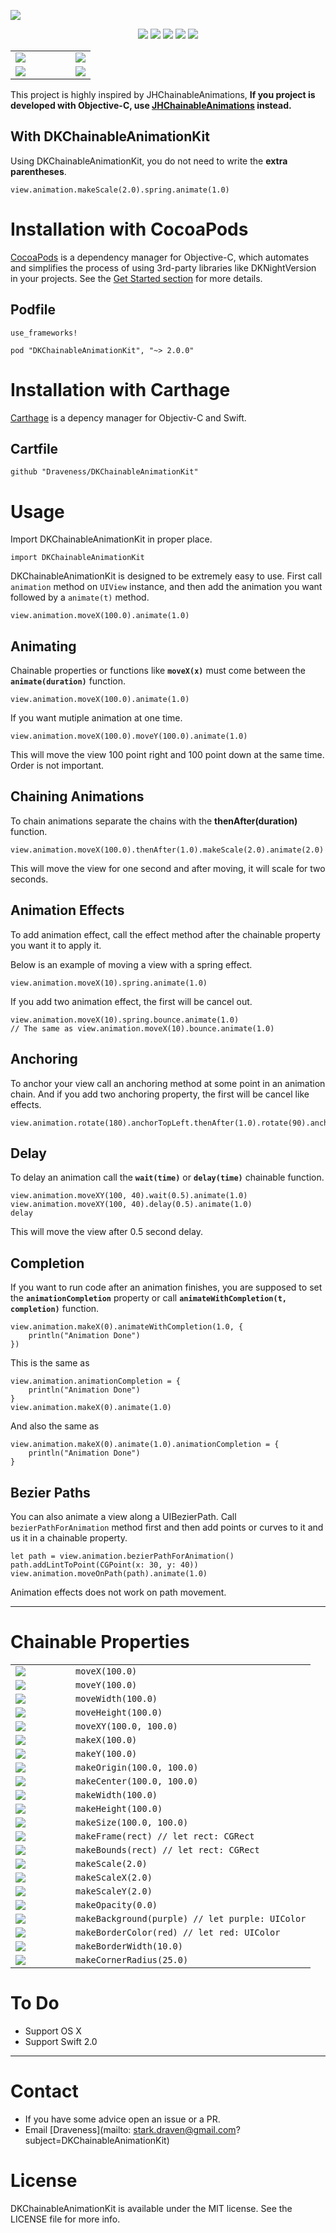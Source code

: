 ![](./Gifs/DKChainableAnimationKit.jpg)

<p align='center'>
<a href='#'><img src="https://img.shields.io/badge/Language-%20Swift%20-orange.svg"></a>
<a href="http://cocoadocs.org/docsets/DKChainableAnimationKit"><img src="https://img.shields.io/cocoapods/p/DKChainableAnimationKit.svg?style=flat"></a>
<a href='https://travis-ci.org/Draveness/DKChainableAnimationKit">'><img src="https://travis-ci.org/Draveness/DKChainableAnimationKit.svg?branch=master</a>
<a href='#'><img src="https://img.shields.io/github/license/mashape/apistatus.svg"></a>
<a href='#'><img src="https://img.shields.io/badge/platform-%20iOS%20-lightgrey.svg"></a>
<a href='https://github.com/Carthage/Carthage'><img src="https://img.shields.io/badge/Carthage-compatible-4BC51D.svg?style=flat"></a>
</p>

<table>
<tr>
<td width="75%">
<img src="./Gifs/Code1.png"></img>
</td>
<td width="25%">
<img src="./Gifs/Demo1.gif"></img>
</td>
</tr
<tr>
<td width="75%">
<img src="./Gifs/Code2.png"></img>
</td>
<td width="25%">
<img src="./Gifs/Demo2.gif"></img>
</td>
</tr>
</table>

This project is highly inspired by JHChainableAnimations, **If you project is developed with Objective-C, use [JHChainableAnimations](https://github.com/jhurray/JHChainableAnimations) instead.**

## With DKChainableAnimationKit

Using DKChainableAnimationKit, you do not need to write the **extra parentheses**.

```
view.animation.makeScale(2.0).spring.animate(1.0)
```

# Installation with CocoaPods

[CocoaPods](https://cocoapods.org/) is a dependency manager for Objective-C, which automates and simplifies the process of using 3rd-party libraries like DKNightVersion in your projects. See the [Get Started section](https://cocoapods.org/#get_started) for more details.

## Podfile

```
use_frameworks!

pod "DKChainableAnimationKit", "~> 2.0.0"
```

# Installation with Carthage

[Carthage](https://github.com/Carthage/Carthage) is a depency manager for Objectiv-C and Swift. 

## Cartfile
```
github "Draveness/DKChainableAnimationKit"
```

# Usage

Import DKChainableAnimationKit in proper place.

```
import DKChainableAnimationKit
```

DKChainableAnimationKit is designed to be extremely easy to use. First call `animation` method on `UIView` instance, and then add the animation you want followed by a `animate(t)` method.


```
view.animation.moveX(100.0).animate(1.0)
```

## Animating

Chainable properties or functions like **`moveX(x)`** must come between the **`animate(duration)`** function.

```
view.animation.moveX(100.0).animate(1.0)
```

If you want mutiple animation at one time.

```
view.animation.moveX(100.0).moveY(100.0).animate(1.0)
```

This will move the view 100 point right and 100 point down at the same time. Order is not important.

## Chaining Animations

To chain animations separate the chains with the **thenAfter(duration)** function.

```
view.animation.moveX(100.0).thenAfter(1.0).makeScale(2.0).animate(2.0)
```

This will move the view for one second and after moving, it will scale for two seconds.

## Animation Effects

To add animation effect, call the effect method after the chainable property you want it to apply it.

Below is an example of moving a view with a spring effect.

```
view.animation.moveX(10).spring.animate(1.0)
```

If you add two animation effect, the first will be cancel out.

```
view.animation.moveX(10).spring.bounce.animate(1.0)
// The same as view.animation.moveX(10).bounce.animate(1.0)
```

## Anchoring

To anchor your view call an anchoring method at some point in an animation chain. And if you add two anchoring property, the first will be cancel like effects.

```
view.animation.rotate(180).anchorTopLeft.thenAfter(1.0).rotate(90).anchorCenter.animanimation
```

## Delay

To delay an animation call the **`wait(time)`** or **`delay(time)`** chainable function.

```
view.animation.moveXY(100, 40).wait(0.5).animate(1.0)
view.animation.moveXY(100, 40).delay(0.5).animate(1.0)
delay
```

This will move the view after 0.5 second delay.

## Completion

If you want to run code after an animation finishes, you are supposed to set the **`animationCompletion`** property or call **`animateWithCompletion(t, completion)`** function.

```
view.animation.makeX(0).animateWithCompletion(1.0, {
    println("Animation Done")
})
```

This is the same as

```
view.animation.animationCompletion = {
    println("Animation Done")
}
view.animation.makeX(0).animate(1.0)
```

And also the same as

```
view.animation.makeX(0).animate(1.0).animationCompletion = {
    println("Animation Done")
}
```

## Bezier Paths

You can also animate a view along a UIBezierPath. Call `bezierPathForAnimation` method first and then add points or curves to it and us it in a chainable property.

```
let path = view.animation.bezierPathForAnimation()
path.addLintToPoint(CGPoint(x: 30, y: 40))
view.animation.moveOnPath(path).animate(1.0)
```

Animation effects does not work on path movement.

----

# Chainable Properties

<table>

<tr>
<td width="20%">
<img src="./Gifs/Demo/moveX.gif"></img>
</td>
<td width="80%">
<code>moveX(100.0)</code>
</td>
</tr>

<tr>
<td width="20%">
<img src="./Gifs/Demo/moveY.gif"></img>
</td>
<td width="80%">
<code>moveY(100.0)</code>
</td>
</tr>

<tr>
<td width="20%">
<img src="./Gifs/Demo/moveWidth.gif"></img>
</td>
<td width="80%">
<code>moveWidth(100.0)</code>
</td>
</tr>

<tr>
<td width="20%">
<img src="./Gifs/Demo/moveHeight.gif"></img>
</td>
<td width="80%">
<code>moveHeight(100.0)</code>
</td>
</tr>

<tr>
<td width="20%">
<img src="./Gifs/Demo/moveXY.gif"></img>
</td>
<td width="80%">
<code>moveXY(100.0, 100.0)</code>
</td>
</tr>

<tr>
<td width="20%">
<img src="./Gifs/Demo/makeX.gif"></img>
</td>
<td width="80%">
<code>makeX(100.0)</code>
</td>
</tr>

<tr>
<td width="20%">
<img src="./Gifs/Demo/makeY.gif"></img>
</td>
<td width="80%">
<code>makeY(100.0)</code>
</td>
</tr>

<tr>
<td width="20%">
<img src="./Gifs/Demo/makeOrigin.gif"></img>
</td>
<td width="80%">
<code>makeOrigin(100.0, 100.0)</code>
</td>
</tr>

<tr>
<td width="20%">
<img src="./Gifs/Demo/makeCenter.gif"></img>
</td>
<td width="80%">
<code>makeCenter(100.0, 100.0)</code>
</td>
</tr>

<tr>
<td width="20%">
<img src="./Gifs/Demo/makeWidth.gif"></img>
</td>
<td width="80%">
<code>makeWidth(100.0)</code>
</td>
</tr>

<tr>
<td width="20%">
<img src="./Gifs/Demo/makeHeight.gif"></img>
</td>
<td width="80%">
<code>makeHeight(100.0)</code>
</td>
</tr>

<tr>
<td width="20%">
<img src="./Gifs/Demo/makeHeight.gif"></img>
</td>
<td width="80%">
<code>makeSize(100.0, 100.0)</code>
</td>
</tr>

<tr>
<td width="20%">
<img src="./Gifs/Demo/makeFrame.gif"></img>
</td>
<td width="80%">
<code>makeFrame(rect) // let rect: CGRect</code>
</td>
</tr>

<tr>
<td width="20%">
<img src="./Gifs/Demo/makeBounds.gif"></img>
</td>
<td width="80%">
<code>makeBounds(rect) // let rect: CGRect</code>
</td>
</tr>

<tr>
<td width="20%">
<img src="./Gifs/Demo/makeScale.gif"></img>
</td>
<td width="80%">
<code>makeScale(2.0)</code>
</td>
</tr>

<tr>
<td width="20%">
<img src="./Gifs/Demo/makeScaleX.gif"></img>
</td>
<td width="80%">
<code>makeScaleX(2.0)</code>
</td>
</tr>

<tr>
<td width="20%">
<img src="./Gifs/Demo/makeScaleY.gif"></img>
</td>
<td width="80%">
<code>makeScaleY(2.0)</code>
</td>
</tr>

<tr>
<td width="20%">
<img src="./Gifs/Demo/makeOpacity.gif"></img>
</td>
<td width="80%">
<code>makeOpacity(0.0)</code>
</td>
</tr>

<tr>
<td width="20%">
<img src="./Gifs/Demo/makeBackground.gif"></img>
</td>
<td width="80%">
<code>makeBackground(purple) // let purple: UIColor</code>
</td>
</tr>

<tr>
<td width="20%">
<img src="./Gifs/Demo/makeBorderColor.gif"></img>
</td>
<td width="80%">
<code>makeBorderColor(red) // let red: UIColor</code>
</td>
</tr>

<tr>
<td width="20%">
<img src="./Gifs/Demo/makeBorderWidth.gif"></img>
</td>
<td width="80%">
<code>makeBorderWidth(10.0)</code>
</td>
</tr>

<tr>
<td width="20%">
<img src="./Gifs/Demo/makeCornerRadius.gif"></img>
</td>
<td width="80%">
<code>makeCornerRadius(25.0)</code>
</td>
</tr>
</table>

# To Do

* Support OS X
* Support Swift 2.0

----

# Contact

* If you have some advice open an issue or a PR.
* Email [Draveness](mailto: stark.draven@gmail.com?subject=DKChainableAnimationKit)

# License

DKChainableAnimationKit is available under the MIT license. See the LICENSE file for more info.
